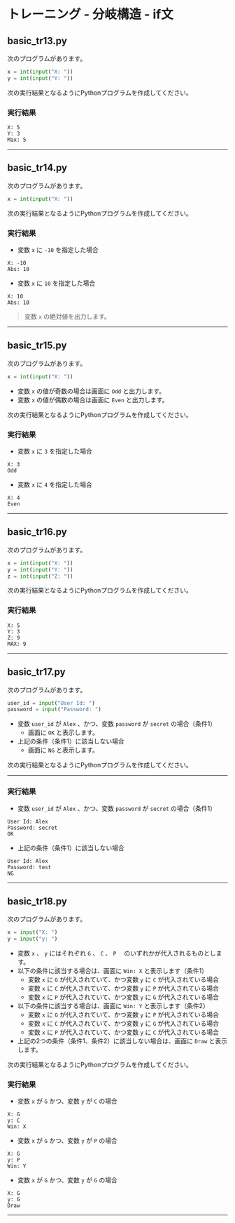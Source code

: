 # トレーニング - 分岐構造 - if文

## basic_tr13.py

次のプログラムがあります。

``` python
x = int(input("X: "))
y = int(input("Y: "))
```

次の実行結果となるようにPythonプログラムを作成してください。

### 実行結果

``` 
X: 5
Y: 3
Max: 5
```

---

## basic_tr14.py

次のプログラムがあります。

``` python
x = int(input("X: "))
```

次の実行結果となるようにPythonプログラムを作成してください。

### 実行結果

* 変数 `x` に `-10` を指定した場合

``` 
X: -10
Abs: 10
```

* 変数 `x` に `10` を指定した場合

``` 
X: 10
Abs: 10
```

> 変数 `x` の絶対値を出力します。

---

## basic_tr15.py

次のプログラムがあります。

``` python
x = int(input("X: "))
```

* 変数 `x` の値が奇数の場合は画面に `Odd` と出力します。
* 変数 `x` の値が偶数の場合は画面に `Even` と出力します。

次の実行結果となるようにPythonプログラムを作成してください。

### 実行結果

* 変数 `x` に `3` を指定した場合

``` 
X: 3
Odd
```

* 変数 `x` に `4` を指定した場合

``` 
X: 4
Even
```

---

## basic_tr16.py

次のプログラムがあります。

``` python
x = int(input("X: "))
y = int(input("Y: "))
z = int(input("Z: "))
```

次の実行結果となるようにPythonプログラムを作成してください。

### 実行結果

``` 
X: 5
Y: 3
Z: 9
MAX: 9
```

---

## basic_tr17.py

次のプログラムがあります。

``` python
user_id = input("User Id: ")
password = input("Password: ")
```

* 変数 `user_id` が `Alex` 、かつ、変数 `password` が `secret` の場合（条件1）
  + 画面に `OK` と表示します。
* 上記の条件（条件1）に該当しない場合
  + 画面に `NG` と表示します。

次の実行結果となるようにPythonプログラムを作成してください。

---

### 実行結果

* 変数 `user_id` が `Alex` 、かつ、変数 `password` が `secret` の場合（条件1）

``` 
User Id: Alex
Password: secret
OK
```

* 上記の条件（条件1）に該当しない場合

``` 
User Id: Alex
Password: test
NG
```

---

## basic_tr18.py

次のプログラムがあります。

``` python
x = input("X: ")
y = input("y: ")
```

* 変数 `x` 、 `y` にはそれぞれ `G` 、 `C` 、 `P` 　のいずれかが代入されるものとします。
* 以下の条件に該当する場合は、画面に `Win: X` と表示します（条件1）
  + 変数 `x` に `G` が代入されていて、かつ変数 `y` に `C` が代入されている場合
  + 変数 `x` に `C` が代入されていて、かつ変数 `y` に `P` が代入されている場合
  + 変数 `x` に `P` が代入されていて、かつ変数 `y` に `G` が代入されている場合
* 以下の条件に該当する場合は、画面に `Win: Y` と表示します（条件2）
  + 変数 `x` に `G` が代入されていて、かつ変数 `y` に `P` が代入されている場合
  + 変数 `x` に `C` が代入されていて、かつ変数 `y` に `G` が代入されている場合
  + 変数 `x` に `P` が代入されていて、かつ変数 `y` に `C` が代入されている場合
* 上記の2つの条件（条件1、条件2）に該当しない場合は、画面に `Draw` と表示します。

次の実行結果となるようにPythonプログラムを作成してください。

### 実行結果

* 変数 `x` が `G` かつ、変数 `y` が `C` の場合

``` 
X: G
y: C
Win: X
```

* 変数 `x` が `G` かつ、変数 `y` が `P` の場合

``` 
X: G
y: P
Win: Y
```

* 変数 `x` が `G` かつ、変数 `y` が `G` の場合

``` 
X: G
y: G
Draw
```

---
